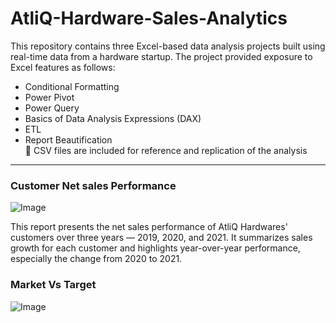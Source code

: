 # AtliQ-Hardware-Sales-Analytics
This repository contains three Excel-based data analysis projects built using real-time data from a hardware startup. The project provided exposure to Excel features as follows: 
+ Conditional Formatting
+ Power Pivot
+ Power Query
+ Basics of Data Analysis Expressions (DAX)
+ ETL
+ Report Beautification<br>
📂 CSV files are included for reference and replication of the analysis
---
### Customer Net sales Performance ###

![Image](https://github.com/user-attachments/assets/cee2273a-a4cb-4ecd-9a5c-8a471214f15d)

This report presents the net sales performance of AtliQ Hardwares' customers over three years — 2019, 2020, and 2021. It summarizes sales growth for each customer and highlights year-over-year performance, especially the change from 2020 to 2021.

### Market Vs Target ###

![Image](https://github.com/user-attachments/assets/8ef3a0b2-bdc0-463c-b0f5-3418ee166de0)

